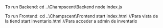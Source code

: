 To run Backend:
cd ..\Champscent\Backend
node index.js

To run Frontend:
cd ..\Champscent\Frontend
start index.html  //Para vista de la tiend
start inventario.html //Para acceder a admin de inventario
